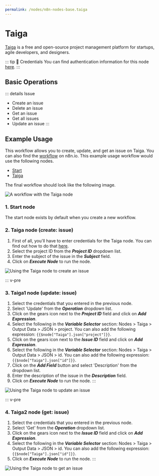 ```yaml
---
permalink: /nodes/n8n-nodes-base.taiga
---
```


# Taiga

[Taiga](https://www.taiga.io/) is a free and open-source project management platform for startups, agile developers, and designers.

::: tip 🔑 Credentials
You can find authentication information for this node [here](../../../credentials/Taiga/README.md).
:::

## Basic Operations

::: details Issue
- Create an issue
- Delete an issue
- Get an issue
- Get all issues
- Update an issue
:::


## Example Usage

This workflow allows you to create, update, and get an issue on Taiga. You can also find the [workflow](https://n8n.io/workflows/685) on n8n.io. This example usage workflow would use the following nodes.
- [Start](../../core-nodes/Start/README.md)
- [Taiga]()

The final workflow should look like the following image.

![A workflow with the Taiga node](./workflow.png)

### 1. Start node

The start node exists by default when you create a new workflow.


### 2. Taiga node (create: issue)

1. First of all, you'll have to enter credentials for the Taiga node. You can find out how to do that [here](../../../credentials/Taiga/README.md).
2. Select the project ID from the ***Project ID*** dropdown list.
3. Enter the subject of the issue in the ***Subject*** field.
4. Click on ***Execute Node*** to run the node.

![Using the Taiga node to create an issue](./Taiga_node.png)


::: v-pre
### 3. Taiga1 node (update: issue)

1. Select the credentials that you entered in the previous node.
2. Select 'Update' from the ***Operation*** dropdown list.
3. Click on the gears icon next to the ***Project ID*** field and click on ***Add Expression***.
4. Select the following in the ***Variable Selector*** section: Nodes > Taiga > Output Data > JSON > project. You can also add the following expression: `{{$node["Taiga"].json["project"]}}`.
5. Click on the gears icon next to the ***Issue ID*** field and click on ***Add Expression***.
6. Select the following in the ***Variable Selector*** section: Nodes > Taiga > Output Data > JSON > id. You can also add the following expression: `{{$node["Taiga"].json["id"]}}`.
7. Click on the ***Add Field*** button and select 'Description' from the dropdown list.
8. Enter the description of the issue in the ***Description*** field.
9. Click on ***Execute Node*** to run the node.
:::

![Using the Taiga node to update an issue](./Taiga1_node.png)


::: v-pre
### 4. Taiga2 node (get: issue)

1. Select the credentials that you entered in the previous node.
2. Select 'Get' from the ***Operation*** dropdown list.
3. Click on the gears icon next to the ***Issue ID*** field and click on ***Add Expression***.
4. Select the following in the ***Variable Selector*** section: Nodes > Taiga > Output Data > JSON > id. You can also add the following expression: `{{$node["Taiga"].json["id"]}}`.
5. Click on ***Execute Node*** to run the node.
:::

![Using the Taiga node to get an issue](./Taiga2_node.png)
